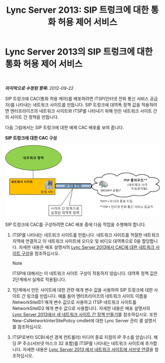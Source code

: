 ﻿---
title: 'Lync Server 2013: SIP 트렁크에 대한 통화 허용 제어 서비스'
TOCTitle: SIP 트렁크에 대한 통화 허용 제어 서비스
ms:assetid: 7eada098-3d47-4be2-839f-8f87d582efe8
ms:mtpsurl: https://technet.microsoft.com/ko-kr/library/Gg398632(v=OCS.15)
ms:contentKeyID: 49304175
ms.date: 08/10/2015
mtps_version: v=OCS.15
ms.translationtype: HT
---

# Lync Server 2013의 SIP 트렁크에 대한 통화 허용 제어 서비스

 

_**마지막으로 수정된 항목:** 2012-09-22_

SIP 트렁크에 CAC(통화 허용 제어)를 배포하려면 ITSP(인터넷 전화 통신 서비스 공급자)를 나타내는 네트워크 사이트를 만듭니다. SIP 트렁크에 대역폭 정책 값을 적용하려면 엔터프라이즈의 네트워크 사이트와 ITSP를 나타내기 위해 만든 네트워크 사이트 간의 사이트 간 정책을 만듭니다.

다음 그림에서는 SIP 트렁크에 대한 예제 CAC 배포를 보여 줍니다.

**SIP 트렁크에 대한 CAC 구성**

![통화 허용 제어 SIP 트렁크 다이어그램](images/Gg398632.276c0d8f-1dd5-4883-8499-c202399ddbe9(OCS.15).jpg "통화 허용 제어 SIP 트렁크 다이어그램")

SIP 트렁크에 CAC를 구성하려면 CAC 배포 중에 다음 작업을 수행해야 합니다.

1.  ITSP를 나타내는 네트워크 사이트를 만듭니다. 네트워크 사이트를 적절한 네트워크 지역에 연결하고 이 네트워크 사이트에 오디오 및 비디오 대역폭으로 0을 할당합니다. 자세한 내용은 배포 설명서의 [Lync Server 2013에서 CAC에 대한 네트워크 사이트 구성](lync-server-2013-configure-network-sites-for-cac.md)을 참조하십시오.
    

    > [!NOTE]
    > ITSP에 대해서는 이 네트워크 사이트 구성이 작동하지 않습니다. 대역폭 정책 값은 2단계에서 실제로 적용됩니다.



2.  1단계에서 만든 사이트에 대한 관련 매개 변수 값을 사용하여 SIP 트렁크에 대한 사이트 간 링크를 만듭니다. 예를 들어 엔터프라이즈의 네트워크 사이트 이름을 NetworkSiteID1 매개 변수 값으로 사용하고 ITSP 네트워크 사이트를 NetworkSiteID2 매개 변수 값으로 사용합니다. 자세한 내용은 배포 설명서의 [Lync Server 2013에서 새 네트워크 사이트 간 정책 만들기](lync-server-2013-create-network-intersite-policies.md)를 참조하십시오. 또한 New-CsNetworkInterSitePolicy cmdlet에 대한 Lync Server 관리 셸 설명서를 참조하십시오.

3.  ITSP로부터 SCB(세션 경계 컨트롤러) 미디어 종료 지점의 IP 주소를 얻습니다. 해당 IP 주소(서브넷 마스크 32 포함)를 ITSP를 나타내는 네트워크 사이트에 추가합니다. 자세한 내용은 [Lync Server 2013 에서 네트워크 사이트에 서브넷 연결](lync-server-2013-associate-a-subnet-with-a-network-site.md)을 참조하십시오.

